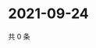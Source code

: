 # 2021-09-24

共 0 条

<!-- BEGIN -->
<!-- 最后更新时间 Fri Sep 24 2021 15:17:25 GMT+0800 (China Standard Time) -->

<!-- END -->
